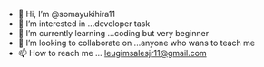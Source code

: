 - 👋 Hi, I’m @somayukihira11
- 👀 I’m interested in ...developer task
- 🌱 I’m currently learning ...coding but very beginner 
- 💞️ I’m looking to collaborate on ...anyone who wans to teach me
- 📫 How to reach me ...
leugimsalesjr11@gmail.com
<!---
somayukihira11/somayukihira11 is a ✨ special ✨ repository because its `README.md` (this file) appears on your GitHub profile.
You can click the Preview link to take a look at your changes.
--->
